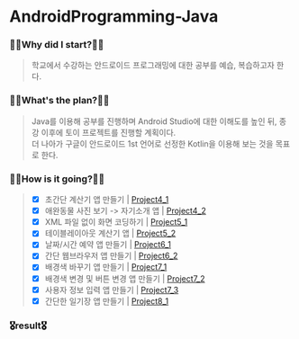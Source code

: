 # AndroidProgramming-Java
### 🧎‍♂️Why did I start?🧎‍♂️
  > 학교에서 수강하는 안드로이드 프로그래밍에 대한 공부를 예습, 복습하고자 한다.  
### 🚶‍♂️What's the plan?🚶‍♂️
  > Java를 이용해 공부를 진행하며 Android Studio에 대한 이해도를 높인 뒤, 종강 이후에 토이 프로젝트를 진행할 계획이다.  
    더 나아가 구글이 안드로이드 1st 언어로 선정한 Kotlin을 이용해 보는 것을 목표로 한다.
### 🏃‍♂️How is it going?🏃‍♂️
  > - [x] 초간단 계산기 앱 만들기 | [Project4_1](https://github.com/pup-paw/AndroidProgramming-Java/tree/main/Project4_1)  
  > - [x] 애완동물 사진 보기 -> 자기소개 앱 | [Project4_2](https://github.com/pup-paw/AndroidProgramming-Java/tree/main/Project4_2)  
  > - [x] XML 파일 없이 화면 코딩하기 | [Project5_1](https://github.com/pup-paw/AndroidProgramming-Java/tree/main/Project5_1)  
  > - [x] 테이블레이아웃 계산기 앱  | [Project5_2](https://github.com/pup-paw/AndroidProgramming-Java/tree/main/Project5_2)  
  > - [x] 날짜/시간 예약 앱 만들기 | [Project6_1](https://github.com/pup-paw/AndroidProgramming-Java/tree/main/Project6_1)  
  > - [x] 간단 웹브라우저 앱 만들기 | [Project6_2](https://github.com/pup-paw/AndroidProgramming-Java/tree/main/Project6_2)  
  > - [x] 배경색 바꾸기 앱 만들기 | [Project7_1](https://github.com/pup-paw/AndroidProgramming-Java/tree/main/Project7_1)  
  > - [x] 배경색 변경 및 버튼 변경 앱 만들기 | [Project7_2](https://github.com/pup-paw/AndroidProgramming-Java/tree/main/Project7_2)  
  > - [x] 사용자 정보 입력 앱 만들기 | [Project7_3](https://github.com/pup-paw/AndroidProgramming-Java/tree/main/Project7_3)  
  > - [x] 간단한 일기장 앱 만들기 | [Project8_1](https://github.com/pup-paw/AndroidProgramming-Java/tree/main/Project8_1)  
### 🎖result🎖
  >
